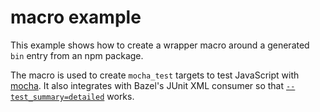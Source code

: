 # macro example

This example shows how to create a wrapper macro around a generated `bin` entry from an npm package.

The macro is used to create `mocha_test` targets to test JavaScript with [mocha](https://mochajs.org/).
It also integrates with Bazel's JUnit XML consumer so that [`--test_summary=detailed`](https://bazel.build/docs/user-manual#test-summary) works.
